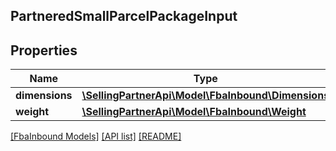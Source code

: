 ## PartneredSmallParcelPackageInput

## Properties

Name | Type | Description | Notes
------------ | ------------- | ------------- | -------------
**dimensions** | [**\SellingPartnerApi\Model\FbaInbound\Dimensions**](Dimensions.md) |  |
**weight** | [**\SellingPartnerApi\Model\FbaInbound\Weight**](Weight.md) |  |

[[FbaInbound Models]](../) [[API list]](../../Api) [[README]](../../../README.md)
